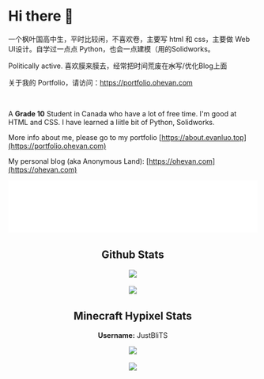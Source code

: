 # Hi there 👋

一个枫叶国高中生，平时比较闲，不喜欢卷，主要写 html 和 css，主要做 Web UI设计。自学过一点点 Python，也会一点建模（用的Solidworks。

Politically active. 喜欢膜来膜去，经常把时间荒废在~~水~~写/优化Blog上面

关于我的 Portfolio，请访问：https://portfolio.ohevan.com


&nbsp;

A **Grade 10** Student in Canada who have a lot of free time. I'm good at HTML and CSS. I have learned a liitle bit of Python, Solidworks.

More info about me, please go to my portfolio [https://about.evanluo.top](https://portfolio.ohevan.com)
  
</p>


My personal blog (aka Anonymous Land): [https://ohevan.com](https://ohevan.com)


<p align="center"> 
  <a href="https://ohevan.com">
    <img src="https://raw.githubusercontent.com/EvanNotFound/EvanNotFound/main/AnonymousLand_neon_96px.svg">
  </a>
</p>



<h2 align="center">Github Stats</h1>

<p align="center"> 
  <img src="https://github-readme-stats.vercel.app/api?username=evannotfound&show_icons=true&theme=algolia&hide_border=1">
</p>

<p align="center"> 
  <img src="https://github-readme-stats.vercel.app/api/top-langs/?username=evannotfound&show_icons=true&theme=algolia&hide_border=1&layout=compact">
</p>

<h2 align="center">Minecraft Hypixel Stats</h1>

<p align="center"> 
  <b>Username:</b> JustBliTS
</p>


<p align="center"> 
</p>


<p align="center"> 
<img src="https://gen.plancke.io/exp/JustBliTS.png" width="500px">
</p>

<p align="center"> 
  <img src="https://hypixel.paniek.de/signature/9056c9b7f68e4382b3387bb8d90b5e6f/general-tooltip">
</p>


